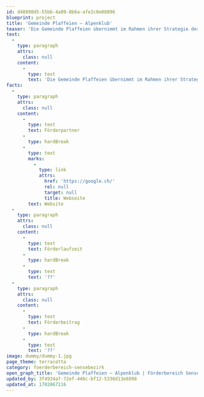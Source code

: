 ```yaml
---
id: d48898d5-55b6-4a09-8b6a-afe2c0e08896
blueprint: project
title: 'Gemeinde Plaffeien – Alpenklub'
teaser: 'Die Gemeinde Plaffeien übernimmt im Rahmen ihrer Strategie der Weiterentwicklung und Dynamisierung des Ortskerns vier Gebäude, unter anderem die Liegenschaft Hotel Alpenklub, und erarbeitet dafür ein Nutzungskonzept.'
text:
  -
    type: paragraph
    attrs:
      class: null
    content:
      -
        type: text
        text: 'Die Gemeinde Plaffeien übernimmt im Rahmen ihrer Strategie der Weiterentwicklung und Dynamisierung des Ortskerns vier Gebäude, unter anderem die Liegenschaft Hotel Alpenklub, und erarbeitet dafür ein Nutzungskonzept. Derzeit wird an Nutzungsvarianten gearbeitet, die eine befriedigende Gesamtlösung für die diversen Bedürfnisse der Gemeinde Plaffeien sicherstellen. '
facts:
  -
    type: paragraph
    attrs:
      class: null
    content:
      -
        type: text
        text: Förderpartner
      -
        type: hardBreak
      -
        type: text
        marks:
          -
            type: link
            attrs:
              href: 'https://google.ch/'
              rel: null
              target: null
              title: Webseite
        text: Website
  -
    type: paragraph
    attrs:
      class: null
    content:
      -
        type: text
        text: Förderlaufzeit
      -
        type: hardBreak
      -
        type: text
        text: '??'
  -
    type: paragraph
    attrs:
      class: null
    content:
      -
        type: text
        text: Förderbeitrag
      -
        type: hardBreak
      -
        type: text
        text: '??'
image: dummy/dummy-1.jpg
page_theme: terracotta
category: foerderbereich-sensebezirk
open_graph_title: 'Gemeinde Plaffeien – Alpenklub | Förderbereich Sensebezirk'
updated_by: 3f4934a7-72ef-446c-bf12-5336d13e6898
updated_at: 1702067116
---
```

